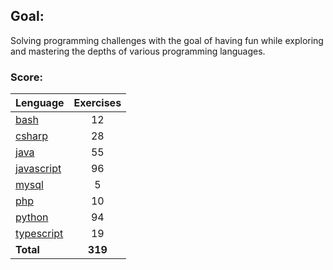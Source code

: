 ## Goal:
Solving programming challenges with the goal of having fun while exploring and mastering the depths of various programming languages.

### Score:
| Lenguage | Exercises |
|---|:---:|
| [bash](/bash) | 12 |
| [csharp](/csharp) | 28 |
| [java](/java) | 55 |
| [javascript](/javascript) | 96 |
| [mysql](/mysql) | 5 |
| [php](/php) | 10 |
| [python](/python) | 94 |
| [typescript](/typescript) | 19 |
| **Total** | **319** |
